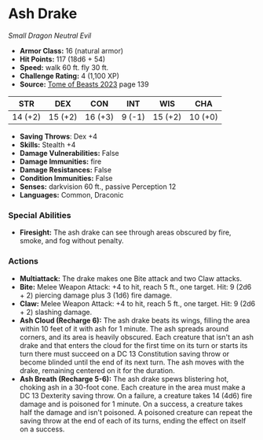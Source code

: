 # Ash Drake

*Small* *Dragon* *Neutral Evil*

- **Armor Class:** 16 (natural armor)
- **Hit Points:** 117 (18d6 + 54)
- **Speed:** walk 60 ft. fly 30 ft.
- **Challenge Rating:** 4 (1,100 XP)
- **Source:** [Tome of Beasts 2023](https://koboldpress.com/kpstore/product/tome-of-beasts-1-2023-edition/) page 139

| STR | DEX | CON | INT | WIS | CHA |
| --- | --- | --- | --- | --- | --- |
| 14 (+2) | 15 (+2) | 16 (+3) | 9 (-1) | 15 (+2) | 10 (+0) |

- **Saving Throws**: Dex +4
- **Skills:** Stealth +4
- **Damage Vulnerabilities:** False
- **Damage Immunities:** fire
- **Damage Resistances:** False
- **Condition Immunities:** False
- **Senses:** darkvision 60 ft., passive Perception 12
- **Languages:** Common, Draconic

### Special Abilities

- **Firesight:** The ash drake can see through areas obscured by fire, smoke, and fog without penalty.

### Actions

- **Multiattack:** The drake makes one Bite attack and two Claw attacks.
- **Bite:** Melee Weapon Attack: +4 to hit, reach 5 ft., one target. Hit: 9 (2d6 + 2) piercing damage plus 3 (1d6) fire damage.
- **Claw:** Melee Weapon Attack: +4 to hit, reach 5 ft., one target. Hit: 9 (2d6 + 2) slashing damage.
- **Ash Cloud (Recharge 6):** The ash drake beats its wings, filling the area within 10 feet of it with ash for 1 minute. The ash spreads around corners, and its area is heavily obscured. Each creature that isn't an ash drake and that enters the cloud for the first time on its turn or starts its turn there must succeed on a DC 13 Constitution saving throw or become blinded until the end of its next turn. The ash moves with the drake, remaining centered on it for the duration.
- **Ash Breath (Recharge 5-6):** The ash drake spews blistering hot, choking ash in a 30-foot cone. Each creature in the area must make a DC 13 Dexterity saving throw. On a failure, a creature takes 14 (4d6) fire damage and is poisoned for 1 minute. On a success, a creature takes half the damage and isn't poisoned. A poisoned creature can repeat the saving throw at the end of each of its turns, ending the effect on itself on a success.
